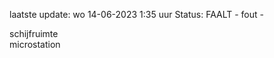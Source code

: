 laatste update: 
wo 14-06-2023  1:35   uur 
Status: FAALT - fout - 
<div class="service R">schijfruimte</div><div class="service R">microstation</div>
